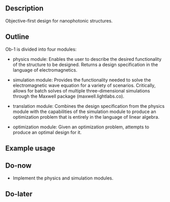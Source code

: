 Description
-----------

Objective-first design for nanophotonic structures.


Outline
-------

Ob-1 is divided into four modules:

*   physics module:
    Enables the user to describe the desired functionality of the structure 
    to be designed.
    Returns a design specification in the language of electromagnetics.

*   simulation module:
    Provides the functionality needed to solve the electromagnetic wave equation
    for a variety of scenarios.
    Critically, allows for batch solves of multiple three-dimensional simulations
    through the Maxwell package (maxwell.lightlabs.co).

*   translation module:
    Combines the design specification from the physics module
    with the capabilities of the simulation module to produce
    an optimization problem that is entirely in the language of linear algebra.

*   optimization module:
    Given an optimization problem, attempts to produce an optimal design for it.


Example usage
-------------



Do-now
------

*   Implement the physics and simulation modules.


Do-later
--------


